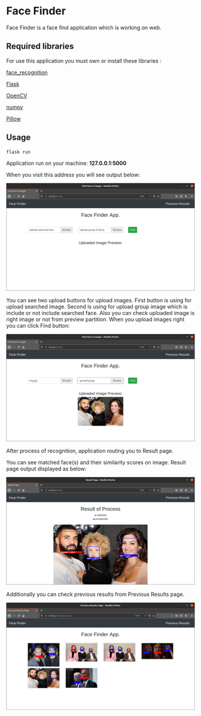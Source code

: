 # Face Finder

Face Finder is a face find application which is working on web.

## Required libraries

For use this application you must own or install these libraries : 

[face_recognition](https://github.com/ageitgey/face_recognition)

[Flask](https://pypi.org/project/Flask/)

[OpenCV](https://pypi.org/project/Flask/)

[numpy](https://pypi.org/project/numpy/)

[Pillow](https://pypi.org/project/Pillow/)


## Usage

```bash
flask run
```
Application run on your machine: **127.0.0.1:5000**

When you visit this address you will see output below:

![MainPage](outputs/1.png)

You can see two upload buttons for upload images. First button is using for upload searched image. Second is using for upload group image which is include or not include searched face. Also you can check uploaded image is right image or not from preview partition. When you upload images right you can click Find button:


![UploadedImages](outputs/2.png)

After process of recognition, application routing you to Result page. 


You can see matched face(s) and their similarity scores on image. Result page output displayed as below: 

![Results](outputs/3.png)

Additionally you can check previous results from Previous Results page. 

![PreviousResults](outputs/4.png)
